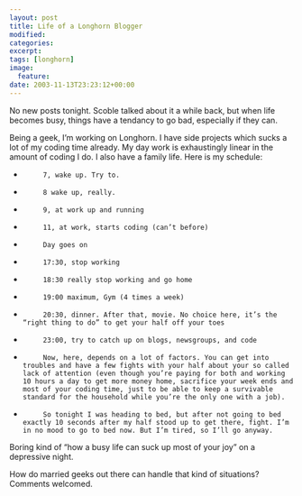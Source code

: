 ```yaml
---
layout: post
title: Life of a Longhorn Blogger
modified:
categories:
excerpt:
tags: [longhorn]
image:
  feature:
date: 2003-11-13T23:23:12+00:00
---
```


No new posts tonight. Scoble talked about it a while back, but when life becomes busy, things have a tendancy to go bad, especially if they can.

Being a geek, I’m working on Longhorn. I have side projects which sucks a lot of my coding time already. My day work is exhaustingly linear in the amount of coding I do. I also have a family life. Here is my schedule:



-          7, wake up. Try to.

-          8 wake up, really.

-          9, at work up and running

-          11, at work, starts coding (can’t before)

-          Day goes on

-          17:30, stop working

-          18:30 really stop working and go home

-          19:00 maximum, Gym (4 times a week)

-          20:30, dinner. After that, movie. No choice here, it’s the “right thing to do” to get your half off your toes

-          23:00, try to catch up on blogs, newsgroups, and code

-          Now, here, depends on a lot of factors. You can get into troubles and have a few fights with your half about your so called lack of attention (even though you’re paying for both and working 10 hours a day to get more money home, sacrifice your week ends and most of your coding time, just to be able to keep a survivable standard for the household while you’re the only one with a job).

-          So tonight I was heading to bed, but after not going to bed exactly 10 seconds after my half stood up to get there, fight. I’m in no mood to go to bed now. But I’m tired, so I’ll go anyway.

Boring kind of “how a busy life can suck up most of your joy” on a depressive night.

How do married geeks out there can handle that kind of situations? Comments welcomed.
